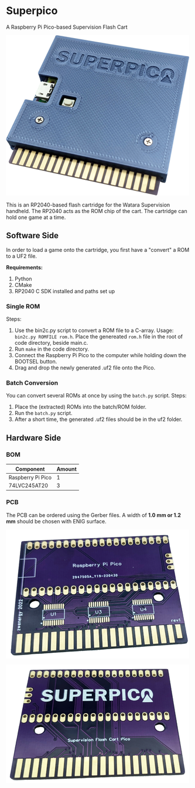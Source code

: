# Superpico
A Raspberry Pi Pico-based Supervision Flash Cart

![Superpico](./images/superpico_incase_s.png "Superpico")

This is an RP2040-based flash cartridge for the Watara Supervision handheld.
The RP2040 acts as the ROM chip of the cart.
The cartridge can hold one game at a time.

## Software Side
In order to load a game onto the cartridge, you first have a "convert" a ROM to a UF2 file.

**Requirements:**
1. Python
2. CMake
3. RP2040 C SDK installed and paths set up

### Single ROM
Steps:

1. Use the bin2c.py script to convert a ROM file to a C-array. Usage: `bin2c.py ROMFILE rom.h`. Place the genereated `rom.h` file in the root of code directory, beside main.c.
2. Run `make` in the code directory.
3. Connect the Raspberry Pi Pico to the computer while holding down the BOOTSEL button.
4. Drag and drop the newly generated .uf2 file onto the Pico.

### Batch Conversion
You can convert several ROMs at once by using the `batch.py` script.
Steps:

1. Place the (extracted) ROMs into the batch/ROM folder.
2. Run the `batch.py` script.
3. After a short time, the generated .uf2 files should be in the uf2 folder.

## Hardware Side
### BOM
| Component | Amount | 
|-----------|--------|
|Raspberry Pi Pico | 1 |
|74LVC245AT20 | 3 |

### PCB
The PCB can be ordered using the Gerber files. A width of **1.0 mm or 1.2 mm** should be chosen with ENIG surface.

![PCB0](./images/superpico_pcb0_s.png "PCB0")

![PCB1](./images/superpico_pcb1_s.png "PCB1")
